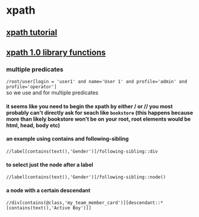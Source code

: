 # xpath

## [xpath tutorial](https://www.w3schools.com/xml/xpath_intro.asp)
## [xpath 1.0 library functions](https://www.guru99.com/using-contains-sbiling-ancestor-to-find-element-in-selenium.html)

### multiple predicates 

`/root/user[login = 'user1' and name='User 1' and profile='admin' and profile='operator']`  
so we use and for multiple predicates 

#### it seems like you need to begin the xpath by either / or // you most probably can't directly ask for seach like `bookstore` (this happens because more than likely bookstore won't be on your root, root elements would be html, head, body etc)

#### an example using contains and following-sibling
`//label[contains(text(),'Gender')]/following-sibling::div`  
#### to select just the node after a label 
`//label[contains(text(),'Gender')]/following-sibling::node()`

#### a node with a certain descendant 
`//div[contains(@class,'my_team_member_card')][descendant::*[contains(text(),'Active Boy')]]`
